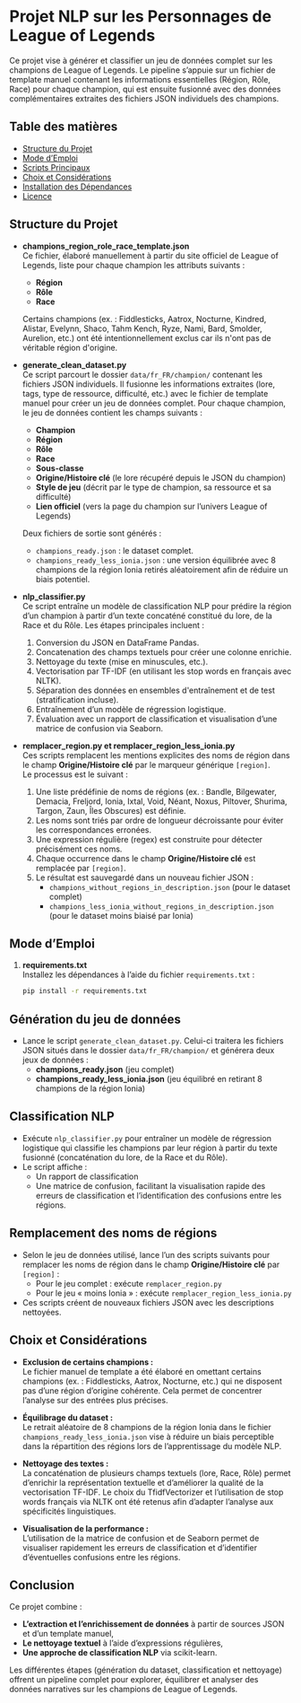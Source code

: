 # Projet NLP sur les Personnages de League of Legends

Ce projet vise à générer et classifier un jeu de données complet sur les champions de League of Legends. Le pipeline s’appuie sur un fichier de template manuel contenant les informations essentielles (Région, Rôle, Race) pour chaque champion, qui est ensuite fusionné avec des données complémentaires extraites des fichiers JSON individuels des champions.

## Table des matières

- [Structure du Projet](#structure-du-projet)
- [Mode d’Emploi](#mode-demploi)
- [Scripts Principaux](#scripts-principaux)
- [Choix et Considérations](#choix-et-considérations)
- [Installation des Dépendances](#installation-des-dépendances)
- [Licence](#licence)

## Structure du Projet

- **champions_region_role_race_template.json**  
  Ce fichier, élaboré manuellement à partir du site officiel de League of Legends, liste pour chaque champion les attributs suivants :
  - **Région**
  - **Rôle**
  - **Race**

  Certains champions (ex. : Fiddlesticks, Aatrox, Nocturne, Kindred, Alistar, Evelynn, Shaco, Tahm Kench, Ryze, Nami, Bard, Smolder, Aurelion, etc.) ont été intentionnellement exclus car ils n'ont pas de véritable région d'origine.

- **generate_clean_dataset.py**  
  Ce script parcourt le dossier `data/fr_FR/champion/` contenant les fichiers JSON individuels. Il fusionne les informations extraites (lore, tags, type de ressource, difficulté, etc.) avec le fichier de template manuel pour créer un jeu de données complet. Pour chaque champion, le jeu de données contient les champs suivants :
  - **Champion**
  - **Région**
  - **Rôle**
  - **Race**
  - **Sous-classe**
  - **Origine/Histoire clé** (le lore récupéré depuis le JSON du champion)
  - **Style de jeu** (décrit par le type de champion, sa ressource et sa difficulté)
  - **Lien officiel** (vers la page du champion sur l’univers League of Legends)

  Deux fichiers de sortie sont générés :
  - `champions_ready.json` : le dataset complet.
  - `champions_ready_less_ionia.json` : une version équilibrée avec 8 champions de la région Ionia retirés aléatoirement afin de réduire un biais potentiel.

- **nlp_classifier.py**  
  Ce script entraîne un modèle de classification NLP pour prédire la région d’un champion à partir d’un texte concaténé constitué du lore, de la Race et du Rôle. Les étapes principales incluent :
  1. Conversion du JSON en DataFrame Pandas.
  2. Concatenation des champs textuels pour créer une colonne enrichie.
  3. Nettoyage du texte (mise en minuscules, etc.).
  4. Vectorisation par TF-IDF (en utilisant les stop words en français avec NLTK).
  5. Séparation des données en ensembles d'entraînement et de test (stratification incluse).
  6. Entraînement d’un modèle de régression logistique.
  7. Évaluation avec un rapport de classification et visualisation d’une matrice de confusion via Seaborn.

- **remplacer_region.py et remplacer_region_less_ionia.py**  
  Ces scripts remplacent les mentions explicites des noms de région dans le champ **Origine/Histoire clé** par le marqueur générique `[region]`.  
  Le processus est le suivant :
  1. Une liste prédéfinie de noms de régions (ex. : Bandle, Bilgewater, Demacia, Freljord, Ionia, Ixtal, Void, Néant, Noxus, Piltover, Shurima, Targon, Zaun, Îles Obscures) est définie.
  2. Les noms sont triés par ordre de longueur décroissante pour éviter les correspondances erronées.
  3. Une expression régulière (regex) est construite pour détecter précisément ces noms.
  4. Chaque occurrence dans le champ **Origine/Histoire clé** est remplacée par `[region]`.
  5. Le résultat est sauvegardé dans un nouveau fichier JSON :
     - `champions_without_regions_in_description.json` (pour le dataset complet)
     - `champions_less_ionia_without_regions_in_description.json` (pour le dataset moins biaisé par Ionia)

## Mode d’Emploi

1. **requirements.txt**  
   Installez les dépendances à l’aide du fichier `requirements.txt` :
   ```bash
   pip install -r requirements.txt

## Génération du jeu de données

- Lance le script `generate_clean_dataset.py`. Celui-ci traitera les fichiers JSON situés dans le dossier `data/fr_FR/champion/` et générera deux jeux de données :
  - **champions_ready.json** (jeu complet)
  - **champions_ready_less_ionia.json** (jeu équilibré en retirant 8 champions de la région Ionia)

## Classification NLP

- Exécute `nlp_classifier.py` pour entraîner un modèle de régression logistique qui classifie les champions par leur région à partir du texte fusionné (concaténation du lore, de la Race et du Rôle).
- Le script affiche :
  - Un rapport de classification
  - Une matrice de confusion, facilitant la visualisation rapide des erreurs de classification et l’identification des confusions entre les régions.

## Remplacement des noms de régions

- Selon le jeu de données utilisé, lance l’un des scripts suivants pour remplacer les noms de région dans le champ **Origine/Histoire clé** par `[region]` :
  - Pour le jeu complet : exécute `remplacer_region.py`
  - Pour le jeu « moins Ionia » : exécute `remplacer_region_less_ionia.py`
- Ces scripts créent de nouveaux fichiers JSON avec les descriptions nettoyées.

## Choix et Considérations

- **Exclusion de certains champions :**  
  Le fichier manuel de template a été élaboré en omettant certains champions (ex. : Fiddlesticks, Aatrox, Nocturne, etc.) qui ne disposent pas d’une région d’origine cohérente. Cela permet de concentrer l’analyse sur des entrées plus précises.

- **Équilibrage du dataset :**  
  Le retrait aléatoire de 8 champions de la région Ionia dans le fichier `champions_ready_less_ionia.json` vise à réduire un biais perceptible dans la répartition des régions lors de l’apprentissage du modèle NLP.

- **Nettoyage des textes :**  
  La concaténation de plusieurs champs textuels (lore, Race, Rôle) permet d’enrichir la représentation textuelle et d’améliorer la qualité de la vectorisation TF-IDF. Le choix du TfidfVectorizer et l’utilisation de stop words français via NLTK ont été retenus afin d’adapter l’analyse aux spécificités linguistiques.

- **Visualisation de la performance :**  
  L’utilisation de la matrice de confusion et de Seaborn permet de visualiser rapidement les erreurs de classification et d’identifier d’éventuelles confusions entre les régions.

## Conclusion

Ce projet combine :

- **L’extraction et l’enrichissement de données** à partir de sources JSON et d’un template manuel,
- **Le nettoyage textuel** à l’aide d’expressions régulières,
- **Une approche de classification NLP** via scikit-learn.

Les différentes étapes (génération du dataset, classification et nettoyage) offrent un pipeline complet pour explorer, équilibrer et analyser des données narratives sur les champions de League of Legends.

